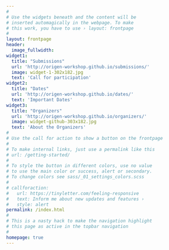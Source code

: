 ```yaml
---
#
# Use the widgets beneath and the content will be
# inserted automagically in the webpage. To make
# this work, you have to use › layout: frontpage
#
layout: frontpage
header:
  image_fullwidth:
widget1:
  title: "Submissions"
  url: 'http://origen-workshop.github.io/submissions/'
  image: widget-1-302x182.jpg
  text: 'Call for participation'
widget2:
  title: "Dates"
  url: 'http://origen-workshop.github.io/dates/'
  text: 'Important Dates'
widget3:
  title: "Organizers"
  url: 'http://origen-workshop.github.io/organizers/'
  image: widget-github-303x182.jpg
  text: 'About the Organizers'
#
# Use the call for action to show a button on the frontpage
#
# To make internal links, just use a permalink like this
# url: /getting-started/
#
# To style the button in different colors, use no value
# to use the main color or success, alert or secondary.
# To change colors see sass/_01_settings_colors.scss
#
# callforaction:
#   url: https://tinyletter.com/feeling-responsive
#   text: Inform me about new updates and features ›
#   style: alert
permalink: /index.html
#
# This is a nasty hack to make the navigation highlight
# this page as active in the topbar navigation
#
homepage: true
---
```

